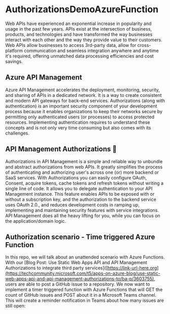 # AuthorizationsDemoAzureFunction
Web APIs have experienced an exponential increase in popularity and usage in the past few years. APIs exist at the intersection of business, products, and technologies and have transformed the way businesses interact with each other and the way they provide value to their customers. Web APIs allow businesses to access 3rd-party data, allow for cross-platform communication and seamless integration anywhere and anytime it's required, offering unmatched data processing efficiencies and cost savings.

## Azure API Management
Azure API Management accelerates the deployment, monitoring, security, and sharing of APIs in a dedicated network. It is a way to create consistent and modern API gateways for back-end services. Authorizations (along with authentication) is an important security component of your development process because it enables organizations to keep their networks secure by permitting only authenticated users (or processes) to access protected resources. Implementing authentication requires to understand these concepts and is not only very time consuming but also comes with its challenges.

## API Management Authorizations 🚀
Authorizations in API Management is a simple and reliable way to unbundle and abstract authorizations from web APIs. It greatly simplifies the process of authenticating and authorizing user's across one (or) more backend or SaaS services. With Authorizations you can easily configure OAuth, Consent, acquire tokens, cache tokens and refresh tokens without writing a single line of code. It allows you to delegate authentication to your API Management instance. This feature enables APIs to be exposed with or without a subscription key, and the authorization to the backend service uses OAuth 2.0., and reduces development costs in ramping up, implementing and maintaining security features with service integrations. API Management does all the heavy lifting for you, while you can focus on the application/domain logic.

## Authorization scenario - Time triggered Azure Function
In this repo, we will talk about an unattended scenario with Azure Functions. With our [Blog Post: Use Static Web Apps API and API Management Authorizations to integrate third party services]([https://link-url-here.org](https://techcommunity.microsoft.com/t5/apps-on-azure-blog/use-static-web-apps-api-and-api-management-authorizations-to/ba-p/3603755), users are able to post a GitHub issue to a repository. We now want to implement a timer triggered function with Azure Functions that will GET the count of GitHub issues and POST about it in a Microsoft Teams channel. This will create a reminder notification in Teams about how many issues are still open:
